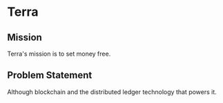 # Terra

## Mission

Terra's mission is to set money free.

## Problem Statement

Although blockchain and the distributed ledger technology that powers it.
